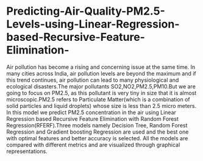 # Predicting-Air-Quality-PM2.5-Levels-using-Linear-Regression-based-Recursive-Feature-Elimination-
Air pollution has become a rising and concerning issue at the same time. In many cities across India, air pollution levels are beyond the maximum and if this trend continues, air pollution can lead to many physiological and ecological disasters.The major pollutants SO2,NO2,PM2.5,PM10.But we are going to focus on PM2.5, as this pollutant is very tiny in size that it is almost microscopic.PM2.5 refers to Particulate Matter(which is a combination of solid particles and liquid droplets) whose size is less than 2.5 micro meters.
In this model we predict PM2.5 concentration in the air using Linear Regression based Recursive Feature Elimination with Random Forest Regression(RFERF).Three models namely Decision Tree, Random Forest Regression and Gradient boosting Regression are used and the best one with optimal features and better accuracy is selected. All the models are compared with different metrics and are visualized through graphical representations.
